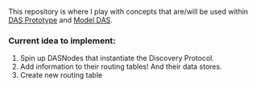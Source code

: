 This repository is where I play with concepts that are/will be used within [DAS Prototype](https://github.com/ChainSafe/das-prototype) and [Model DAS](https://github.com/EchoAlice/Model-DAS).



### Current idea to implement:
1.  Spin up DASNodes that instantiate the Discovery Protocol.   
2.  Add information to their routing tables! And their data stores.
3.  Create new routing table 